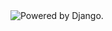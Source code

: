 
<img src="https://www.djangoproject.com/m/img/badges/djangopowered126x54.gif" border="0" alt="Powered by Django." title="Powered by Django." />
